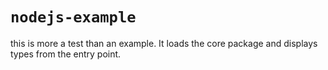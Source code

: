 # `nodejs-example`

this is more a test than an example. It loads the core package and displays types from the entry point.
